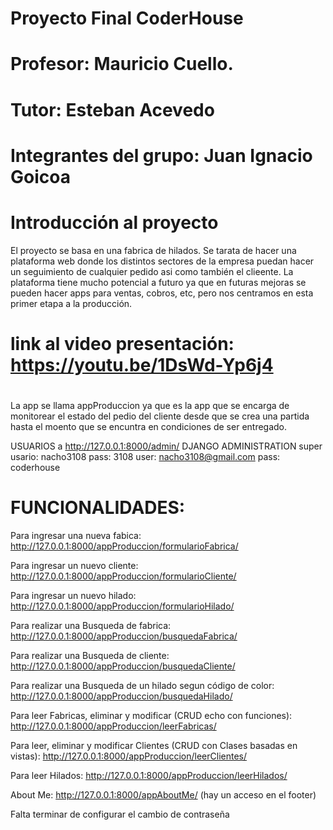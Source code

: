 # Proyecto Final CoderHouse

# Profesor: Mauricio Cuello.
# Tutor: Esteban Acevedo
# Integrantes del grupo: Juan Ignacio Goicoa

# Introducción al proyecto
El proyecto se basa en una fabrica de hilados.
Se tarata de hacer una plataforma web donde los distintos sectores de la empresa puedan hacer un seguimiento de cualquier pedido asi como también el clieente.
La plataforma tiene mucho potencial a futuro ya que en futuras mejoras se pueden hacer apps para ventas, cobros, etc, pero nos centramos en esta primer etapa a la producción.

# link al video presentación: https://youtu.be/1DsWd-Yp6j4

#
La app se llama appProduccion ya que es la app que se encarga de monitorear el estado del pedio del cliente desde que se crea una partida hasta el moento que se encuntra en condiciones de ser entregado.

USUARIOS a http://127.0.0.1:8000/admin/ DJANGO ADMINISTRATION
super usario: nacho3108    pass: 3108
user: nacho3108@gmail.com pass: coderhouse

# FUNCIONALIDADES:
Para ingresar una nueva fabica: http://127.0.0.1:8000/appProduccion/formularioFabrica/

Para ingresar un nuevo cliente: http://127.0.0.1:8000/appProduccion/formularioCliente/

Para ingresar un nuevo hilado: http://127.0.0.1:8000/appProduccion/formularioHilado/

Para realizar una Busqueda de fabrica: http://127.0.0.1:8000/appProduccion/busquedaFabrica/

Para realizar una Busqueda de cliente: http://127.0.0.1:8000/appProduccion/busquedaCliente/

Para realizar una Busqueda de un hilado segun código de color: http://127.0.0.1:8000/appProduccion/busquedaHilado/

Para leer Fabricas, eliminar y modificar (CRUD echo con funciones): http://127.0.0.1:8000/appProduccion/leerFabricas/

Para leer, eliminar y modificar Clientes (CRUD con Clases basadas en vistas): http://127.0.0.1:8000/appProduccion/leerClientes/

Para leer Hilados: http://127.0.0.1:8000/appProduccion/leerHilados/

About Me: http://127.0.0.1:8000/appAboutMe/ (hay un acceso en el footer)

Falta terminar de configurar el cambio de contraseña
